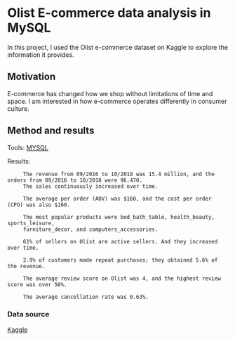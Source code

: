 # Olist E-commerce data analysis in MySQL

In this project, I used the Olist e-commerce dataset on Kaggle to explore the information it provides.

## Motivation

E-commerce has changed how we shop without limitations of time and space. I am interested in how e-commerce operates differently in consumer culture. 

## Method and results

Tools: [MYSQL](https://github.com/ming-shan-lu/Olist/blob/main/Olist.sql) 
 
Results:


         The revenue from 09/2016 to 10/2018 was 15.4 million, and the orders from 09/2016 to 10/2018 were 96,470.
         The sales continuously increased over time.
         
         The average per order (AOV) was $160, and the cost per order (CPO) was also $160.
         
         The most popular products were bed_bath_table, health_beauty, sports_leisure, 
         furniture_decor, and computers_accessories.
         
         61% of sellers on Olist are active sellers. And they increased over time.
         
         2.9% of customers made repeat purchases; they obtained 5.6% of the revenue.
         
         The average review score on Olist was 4, and the highest review score was over 50%.
         
         The average cancellation rate was 0.63%.
                                                                                      

### Data source
[Kaggle](https://www.kaggle.com/datasets/olistbr/brazilian-ecommerce)
